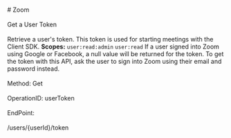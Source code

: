 <br>#     Zoom</br>
<br>Get a User Token</br>
<br>Retrieve a user's token. This token is used for starting meetings with the Client SDK.
**Scopes:** `user:read:admin` `user:read`
If a user signed into Zoom using Google or Facebook, a null value will be returned for the token. To get the token with this API, ask the user to sign into Zoom using their email and password instead.</br>
<br>Method: Get</br>
<br>OperationID: userToken</br>
<br>EndPoint:</br>
<br>/users/{userId}/token</br>
